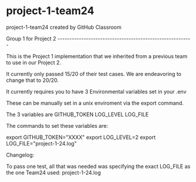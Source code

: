 # project-1-team24
project-1-team24 created by GitHub Classroom

Group 1 for Project 2 ---------------------------------------------------------

This is the Project 1 implementation that we inherited from a previous team to use in our Project 2.

It currently only passed 15/20 of their test cases.
We are endeavoring to change that to 20/20.

It currently requires you to have 3 Environmental variables set in your .env

These can be manually set in a unix enviroment via the export command.

The 3 variables are
GITHUB_TOKEN
LOG_LEVEL
LOG_FILE

The commands to set these variables are:

export GITHUB_TOKEN="XXXX"
export LOG_LEVEL=2
export LOG_FILE="project-1-24.log"

Changelog:

To pass one test, all that was needed was specifying the exact LOG_FILE as the one Team24 used: project-1-24.log
